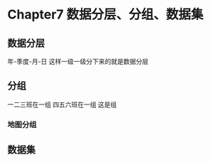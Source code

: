 # Chapter7 数据分层、分组、数据集
## 数据分层
年-季度-月-日 这样一级一级分下来的就是数据分层
## 分组
一二三班在一组 四五六班在一组 这是组
### 地图分组

## 数据集
